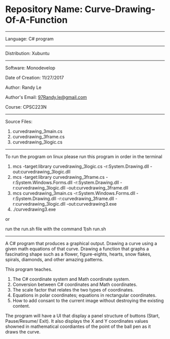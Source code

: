 # Repository Name: Curve-Drawing-Of-A-Function
*********************************************************
Language: C# program
*********************************************************
Distribution: Xubuntu
*********************************************************
Software: Monodevelop

Date of Creation: 11/27/2017

Author: Randy Le

Author's Email: 97Randy.le@gmail.com

Course: CPSC223N
*********************************************************
Source Files:
1. curvedrawing_3main.cs
2. curvedrawing_3frame.cs
3. curvedrawing_3logic.cs
*********************************************************
To run the program on linux please run this program in order in the terminal
1) mcs -target:library curvedrawing_3logic.cs -r:System.Drawing.dll -out:curvedrawing_3logic.dll
2) mcs -target:library curvedrawing_3frame.cs -r:System.Windows.Forms.dll -r:System.Drawing.dll -r:curvedrawing_3logic.dll -out:curvedrawing_3frame.dll
3) mcs curvedrawing_3main.cs -r:System.Windows.Forms.dll -r:System.Drawing.dll -r:curvedrawing_3frame.dll -r:curvedrawing_3logic.dll -out:curvedrawing3.exe
4) ./curvedrawing3.exe

or 

run the run.sh file with the command
1)sh run.sh

*********************************************************
A C# program that produces a graphical output. Drawing a curve using a given math
equations of that curve. Drawing a function that graphs a fascinating shape such as a
flower, figure-eights, hearts, snow flakes, spirals, diamonds, and other amazing patterns.

This program teaches.
1. The C# coordinate system and Math coordinate system.
2. Conversion between C# coordinates and Math coordinates.
3. The scale factor that relates the two types of coordinates.
4. Equations in polar coordinates; equations in rectangular coordinates.
5. How to add consant to the current image without destroying the existing content.

The program will have a UI that display a panel structure of buttons (Start, Pause/Resume/ Exit).
It also displays the X and Y coordinates values showned in mathematical coordiantes of the point
of the ball pen as it draws the curve.
